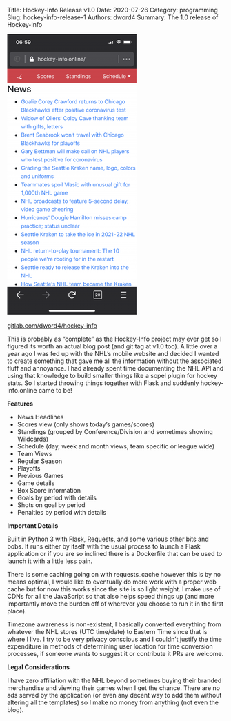 Title: Hockey-Info Release v1.0
Date: 2020-07-26
Category: programming
Slug: hockey-info-release-1
Authors: dword4
Summary: The 1.0 release of Hockey-Info

![screenshot](images/hockey-info-release-1.png)

[gitlab.com/dword4/hockey-info](https://gitlab.com/dword4/hockey-info)

This is probably as “complete” as the Hockey-Info project may ever get so I figured its worth an actual blog post (and git tag at v1.0 too). A little over a year ago I was fed up with the NHL’s mobile website and decided I wanted to create something that gave me all the information without the associated fluff and annoyance. I had already spent time documenting the NHL API and using that knowledge to build smaller things like a sopel plugin for hockey stats. So I started throwing things together with Flask and suddenly hockey-info.online came to be!

**Features**

- News Headlines
- Scores view (only shows today’s games/scores)
- Standings (grouped by Conference/Division and sometimes showing Wildcards)
- Schedule (day, week and month views, team specific or league wide)
- Team Views
- Regular Season
- Playoffs
- Previous Games
- Game details
- Box Score information
- Goals by period with details
- Shots on goal by period
- Penalties by period with details

**Important Details**

Built in Python 3 with Flask, Requests, and some various other bits and bobs. It runs either by itself with the usual process to launch a Flask application or if you are so inclined there is a Dockerfile that can be used to launch it with a little less pain.

There is some caching going on with requests_cache however this is by no means optimal, I would like to eventually do more work with a proper web cache but for now this works since the site is so light weight. I make use of CDNs for all the JavaScript so that also helps speed things up (and more importantly move the burden off of wherever you choose to run it in the first place).

Timezone awareness is non-existent, I basically converted everything from whatever the NHL stores (UTC time/date) to Eastern Time since that is where I live. I try to be very privacy conscious and I couldn’t justify the time expenditure in methods of determining user location for time conversion processes, if someone wants to suggest it or contribute it PRs are welcome.

**Legal Considerations**

I have zero affiliation with the NHL beyond sometimes buying their branded merchandise and viewing their games when I get the chance. There are no ads served by the application (or even any decent way to add them without altering all the templates) so I make no money from anything (not even the blog).
